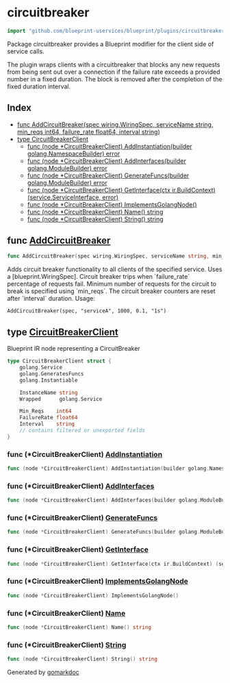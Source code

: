 <!-- Code generated by gomarkdoc. DO NOT EDIT -->

# circuitbreaker

```go
import "github.com/blueprint-uservices/blueprint/plugins/circuitbreaker"
```

Package circuitbreaker provides a Blueprint modifier for the client side of service calls.

The plugin wraps clients with a circuitbreaker that blocks any new requests from being sent out over a connection if the failure rate exceeds a provided number in a fixed duration. The block is removed after the completion of the fixed duration interval.

## Index

- [func AddCircuitBreaker\(spec wiring.WiringSpec, serviceName string, min\_reqs int64, failure\_rate float64, interval string\)](<#AddCircuitBreaker>)
- [type CircuitBreakerClient](<#CircuitBreakerClient>)
  - [func \(node \*CircuitBreakerClient\) AddInstantiation\(builder golang.NamespaceBuilder\) error](<#CircuitBreakerClient.AddInstantiation>)
  - [func \(node \*CircuitBreakerClient\) AddInterfaces\(builder golang.ModuleBuilder\) error](<#CircuitBreakerClient.AddInterfaces>)
  - [func \(node \*CircuitBreakerClient\) GenerateFuncs\(builder golang.ModuleBuilder\) error](<#CircuitBreakerClient.GenerateFuncs>)
  - [func \(node \*CircuitBreakerClient\) GetInterface\(ctx ir.BuildContext\) \(service.ServiceInterface, error\)](<#CircuitBreakerClient.GetInterface>)
  - [func \(node \*CircuitBreakerClient\) ImplementsGolangNode\(\)](<#CircuitBreakerClient.ImplementsGolangNode>)
  - [func \(node \*CircuitBreakerClient\) Name\(\) string](<#CircuitBreakerClient.Name>)
  - [func \(node \*CircuitBreakerClient\) String\(\) string](<#CircuitBreakerClient.String>)


<a name="AddCircuitBreaker"></a>
## func [AddCircuitBreaker](<https://gitlab.mpi-sws.org/cld/blueprint2/blueprint/blob/main/plugins/circuitbreaker/wiring.go#L22>)

```go
func AddCircuitBreaker(spec wiring.WiringSpec, serviceName string, min_reqs int64, failure_rate float64, interval string)
```

Adds circuit breaker functionality to all clients of the specified service. Uses a \[blueprint.WiringSpec\]. Circuit breaker trips when \`failure\_rate\` percentage of requests fail. Minimum number of requests for the circuit to break is specified using \`min\_reqs\`. The circuit breaker counters are reset after \`interval\` duration. Usage:

```
AddCircuitBreaker(spec, "serviceA", 1000, 0.1, "1s")
```

<a name="CircuitBreakerClient"></a>
## type [CircuitBreakerClient](<https://gitlab.mpi-sws.org/cld/blueprint2/blueprint/blob/main/plugins/circuitbreaker/ir.go#L15-L27>)

Blueprint IR node representing a CircuitBreaker

```go
type CircuitBreakerClient struct {
    golang.Service
    golang.GeneratesFuncs
    golang.Instantiable

    InstanceName string
    Wrapped      golang.Service

    Min_Reqs    int64
    FailureRate float64
    Interval    string
    // contains filtered or unexported fields
}
```

<a name="CircuitBreakerClient.AddInstantiation"></a>
### func \(\*CircuitBreakerClient\) [AddInstantiation](<https://gitlab.mpi-sws.org/cld/blueprint2/blueprint/blob/main/plugins/circuitbreaker/ir.go#L77>)

```go
func (node *CircuitBreakerClient) AddInstantiation(builder golang.NamespaceBuilder) error
```



<a name="CircuitBreakerClient.AddInterfaces"></a>
### func \(\*CircuitBreakerClient\) [AddInterfaces](<https://gitlab.mpi-sws.org/cld/blueprint2/blueprint/blob/main/plugins/circuitbreaker/ir.go#L56>)

```go
func (node *CircuitBreakerClient) AddInterfaces(builder golang.ModuleBuilder) error
```



<a name="CircuitBreakerClient.GenerateFuncs"></a>
### func \(\*CircuitBreakerClient\) [GenerateFuncs](<https://gitlab.mpi-sws.org/cld/blueprint2/blueprint/blob/main/plugins/circuitbreaker/ir.go#L64>)

```go
func (node *CircuitBreakerClient) GenerateFuncs(builder golang.ModuleBuilder) error
```



<a name="CircuitBreakerClient.GetInterface"></a>
### func \(\*CircuitBreakerClient\) [GetInterface](<https://gitlab.mpi-sws.org/cld/blueprint2/blueprint/blob/main/plugins/circuitbreaker/ir.go#L60>)

```go
func (node *CircuitBreakerClient) GetInterface(ctx ir.BuildContext) (service.ServiceInterface, error)
```



<a name="CircuitBreakerClient.ImplementsGolangNode"></a>
### func \(\*CircuitBreakerClient\) [ImplementsGolangNode](<https://gitlab.mpi-sws.org/cld/blueprint2/blueprint/blob/main/plugins/circuitbreaker/ir.go#L29>)

```go
func (node *CircuitBreakerClient) ImplementsGolangNode()
```



<a name="CircuitBreakerClient.Name"></a>
### func \(\*CircuitBreakerClient\) [Name](<https://gitlab.mpi-sws.org/cld/blueprint2/blueprint/blob/main/plugins/circuitbreaker/ir.go#L31>)

```go
func (node *CircuitBreakerClient) Name() string
```



<a name="CircuitBreakerClient.String"></a>
### func \(\*CircuitBreakerClient\) [String](<https://gitlab.mpi-sws.org/cld/blueprint2/blueprint/blob/main/plugins/circuitbreaker/ir.go#L35>)

```go
func (node *CircuitBreakerClient) String() string
```



Generated by [gomarkdoc](<https://github.com/princjef/gomarkdoc>)
